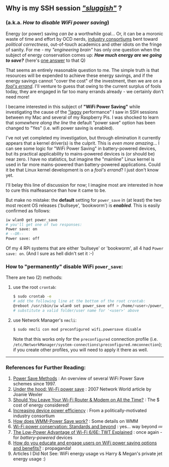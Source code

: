 ## Why is my SSH session [*"sluggish"*](https://www.merriam-webster.com/dictionary/sluggish) ? 

### (a.k.a. *How to disable WiFi power saving*)

Energy (or power) saving *can be* a worthwhile goal... Or, it can be a moronic waste of time and effort by OCD nerds, [industry consortiums](https://www.wi-fi.org/system/files/Power%20Saving%20Features%20Highlights.pdf) bent toward *political correctness*, out-of-touch academics and other idiots on the fringe of sanity. For me - my *"engineering brain"* has only one question when the subject of energy conservation comes up: ***How much energy are we going to save?*** (here's [one answer](https://www.howtogeek.com/775520/should-you-leave-your-wi-fi-router-and-modem-on-all-the-time/) to that Q)

That seems an entirely reasonable question to me. The simple truth is that resources will be expended to achieve these energy savings, and if the energy savings cannot "cover the cost" of the investment, then we are on a [*fool's errand*](https://www.merriam-webster.com/dictionary/fool%27s%20errand). I'll venture to guess that owing to the current surplus of fools today, they are engaged in  far too many errands already - we certainly don't need more! 

I became interested in this subject of **"WiFi Power Saving"** while investigating the cause of the ["laggy](https://www.merriam-webster.com/dictionary/laggy) performance" I saw in SSH sessions between my Mac and several of my Raspberry Pis. I was shocked to learn that *somewhere along the line* the default "power save" option has been changed to "Yes" (i.e. wifi power saving is enabled). 

I've not yet completed my investigation, but through elimination it currently appears that a kernel driver(s) is the culprit. This is *even more amazing*... I can see some logic for "WiFi Power Saving" in battery-powered devices, but its practical applicability to mains-powered devices is (or should be) near zero. I have no statistics, but imagine the "mainline" Linux kernel is used in far more mains-powered than battery-powered applications. Could it be that Linux kernel development is on a  *fool's errand*? I just don't know yet. 

I'll belay this line of discussion for now; I imagine most are interested in how to cure this malfeasance than how it came to be.

But make no mistake: the **default** setting for `power_save` in (at least) the two most recent OS releases ('bullseye', 'bookworm') is ***enabled***. This is easily confirmed as follows: 

```bash
iw wlan0 get power_save 
# you'll get one of two responses:
Power save: on
# --OR--
Power save: off
```

Of my 4 RPi systems that are either 'bullseye' or 'bookworm', all 4 had `Power save: on`. (And I sure as hell didn't set it :-)  

### How to "permanently" disable WiFi `power_save`: 

There are two (2) methods: 

1. use the root `crontab`:

   ```bash 
   $ sudo crontab -e
   # add the following line at the bottom of the root crontab:
   @reboot /usr/sbin/iw wlan0 set power_save off > /home/<user>/power_save_log.txt 2>&1
   # substitute a valid folder/user name for '<user>' above
   ```

2. use Network Manager's `nmcli`:

   ```bash
   $ sudo nmcli con mod preconfigured wifi.powersave disable
   ```

   Note that this works only for the `preconfigured` connection profile (i.e. `/etc/NetworkManager/system-connections\preconfigured.nmconnection`); if you create other profiles, you will need to apply it there as well. 

---

### References for Further Reading:

1. [Power Save Methods](https://howiwifi.com/2020/06/25/power-save-methods/) : An overview of several WiFi Power Save schemes since 1997.
2. [Under the hood: Wi-Fi power save](https://www.networkworld.com/article/828943/network-security-under-the-hood-wi-fi-power-save.html) : 2007 Network World article by Joanie Wexler
3. [Should You Leave Your Wi-Fi Router & Modem on All the Time?](https://www.howtogeek.com/775520/should-you-leave-your-wi-fi-router-and-modem-on-all-the-time/) : The $ cost of energy considered!
4. [Increasing device power efficiency](https://www.wi-fi.org/system/files/Power%20Saving%20Features%20Highlights.pdf) : From a politically-motivated industry consortium
5. [How does WMM-Power Save work?](https://www.wi-fi.org/knowledge-center/faq/how-does-wmm-power-save-work) : Some details on WMM
6. [Wi-Fi power conservation: Standards and beyond](https://www.networkworld.com/article/803934/network-security-wi-fi-power-conservation-standards-and-beyond.html) : yes... way beyond 💤  
7. [The Low-Power Advantage of Wi-Fi 6/6E: TWT Explained](https://www.renesas.com/us/en/blogs/low-power-advantage-wi-fi-66e-twt-explained) : once again - for *battery-powered* devices 
8. [How do you educate and engage users on WiFi power saving options and benefits?](https://www.linkedin.com/advice/0/how-do-you-educate-engage-users-wifi-power-saving-options) : propaganda!
9. Articles I Did Not See: WiFi energy usage vs Harry & Megan's private jet energy usage  :)